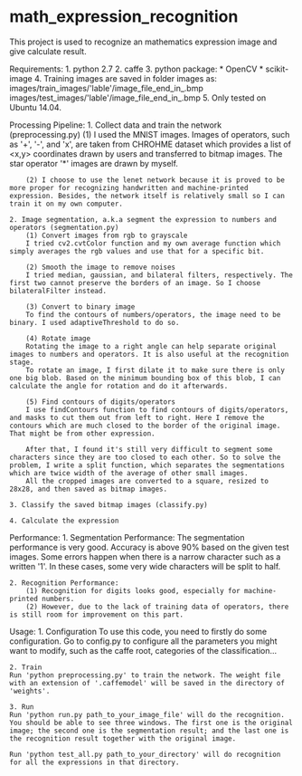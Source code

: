 # math_expression_recognition
This project is used to recognize an mathematics expression image and give calculate result.

Requirements:
	1. python 2.7
	2. caffe
	3. python package:
		* OpenCV
		* scikit-image
	4. Training images are saved in folder images as:
		images/train_images/'lable'/image_file_end_in_.bmp
		images/test_images/'lable'/image_file_end_in_.bmp
	5. Only tested on Ubuntu 14.04.

Processing Pipeline:
	1. Collect data and train the network (preprocessing.py)
		(1) I used the MNIST images.
		Images of operators, such as '+', '-', and 'x', are taken from CHROHME dataset which provides a list of <x,y> coordinates drawn by users and transferred to bitmap images. The star operator '*' images are drawn by myself.

		(2) I choose to use the lenet network because it is proved to be more proper for recognizing handwritten and machine-printed expression. Besides, the network itself is relatively small so I can train it on my own computer.

	2. Image segmentation, a.k.a segment the expression to numbers and operators (segmentation.py)
		(1) Convert images from rgb to grayscale
		I tried cv2.cvtColor function and my own average function which simply averages the rgb values and use that for a specific bit.

		(2) Smooth the image to remove noises
		I tried median, gaussian, and bilateral filters, respectively. The first two cannot preserve the borders of an image. So I choose bilateralFilter instead.

		(3) Convert to binary image
		To find the contours of numbers/operators, the image need to be binary. I used adaptiveThreshold to do so.

		(4) Rotate image
		Rotating the image to a right angle can help separate original images to numbers and operators. It is also useful at the recognition stage. 
		To rotate an image, I first dilate it to make sure there is only one big blob. Based on the minimum bounding box of this blob, I can calculate the angle for rotation and do it afterwards.

		(5) Find contours of digits/operators
		I use findContours function to find contours of digits/operators, and masks to cut them out from left to right. Here I remove the contours which are much closed to the border of the original image. That might be from other expression.

		After that, I found it's still very difficult to segment some characters since they are too closed to each other. So to solve the problem, I write a split function, which separates the segmentations which are twice width of the average of other small images.
		All the cropped images are converted to a square, resized to 28x28, and then saved as bitmap images.

	3. Classify the saved bitmap images (classify.py)

	4. Calculate the expression

Performance:
	1. Segmentation Performance:
	The segmentation performance is very good. Accuracy is above 90% based on the given test images. Some errors happen when there is a narrow character such as a written '1'. In these cases, some very wide characters will be split to half.

	2. Recognition Performance:
		(1) Recognition for digits looks good, especially for machine-printed numbers. 
		(2) However, due to the lack of training data of operators, there is still room for improvement on this part.

Usage:
	1. Configuration
	To use this code, you need to firstly do some configuration.
	Go to config.py to configure all the parameters you might want to modify, such as the caffe root, categories of the classification...

	2. Train
	Run 'python preprocessing.py' to train the network. The weight file with an extension of '.caffemodel' will be saved in the directory of 'weights'.

	3. Run
	Run 'python run.py path_to_your_image_file' will do the recognition. You should be able to see three windows. The first one is the original image; the second one is the segmentation result; and the last one is the recognition result together with the original image.

	Run 'python test_all.py path_to_your_directory' will do recognition for all the expressions in that directory.







